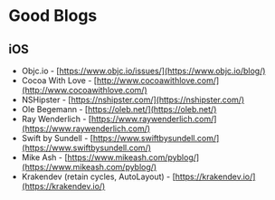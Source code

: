 # Good Blogs

## iOS

* Objc.io - [https://www.objc.io/issues/](https://www.objc.io/blog/)
* Cocoa With Love - [http://www.cocoawithlove.com/](http://www.cocoawithlove.com/)
* NSHipster - [https://nshipster.com/](https://nshipster.com/)
* Ole Begemann - [https://oleb.net/](https://oleb.net/)
* Ray Wenderlich - [https://www.raywenderlich.com/](https://www.raywenderlich.com/)
* Swift by Sundell - [https://www.swiftbysundell.com/](https://www.swiftbysundell.com/)
* Mike Ash - [https://www.mikeash.com/pyblog/](https://www.mikeash.com/pyblog/)
* Krakendev \(retain cycles, AutoLayout\) - [https://krakendev.io/](https://krakendev.io/)

